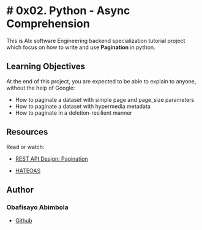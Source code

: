 # # 0x02. Python - Async Comprehension

<p>This is Alx software Engineering backend specialization tutorial project which focus on how to write and use <b>Pagination</b> in python.</p>

## Learning Objectives
At the end of this project, you are expected to be able to explain to anyone, without the help of Google:

- How to paginate a dataset with simple page and page_size parameters
- How to paginate a dataset with hypermedia metadata
- How to paginate in a deletion-resilient manner

## Resources
Read or watch:

- [REST API Design: Pagination](https://www.moesif.com/blog/technical/api-design/REST-API-Design-Filtering-Sorting-and-Pagination/#pagination)

- [HATEOAS](https://en.wikipedia.org/wiki/HATEOAS)

## **Author**
### Obafisayo Abimbola
- [Github](https://github.com/obafisayo)